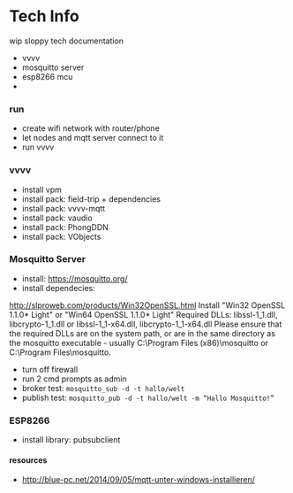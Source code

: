 # Tech Info

wip sloppy tech documentation

* vvvv 
* mosquitto server
* esp8266 mcu
* 

### run

* create wifi network with router/phone
* let nodes and mqtt server connect to it
* run vvvv

### vvvv

* install vpm
* install pack: field-trip + dependencies
* install pack: vvvv-mqtt
* install pack: vaudio
* install pack: PhongDDN
* install pack: VObjects

### Mosquitto Server

* install: https://mosquitto.org/
* install dependecies: 

http://slproweb.com/products/Win32OpenSSL.html
    Install "Win32 OpenSSL 1.1.0* Light" or "Win64 OpenSSL 1.1.0* Light"
    Required DLLs: libssl-1_1.dll, libcrypto-1_1.dll or libssl-1_1-x64.dll, libcrypto-1_1-x64.dll
Please ensure that the required DLLs are on the system path, or are in the same directory as
the mosquitto executable - usually C:\Program Files (x86)\mosquitto or C:\Program Files\mosquitto.

* turn off firewall
* run 2 cmd prompts as admin
* broker test: ``` mosquitto_sub -d -t hallo/welt ```
* publish test: ``` mosquitto_pub -d -t hallo/welt -m “Hallo Mosquitto!” ```

### ESP8266

* install library: pubsubclient

#### resources

* http://blue-pc.net/2014/09/05/mqtt-unter-windows-installieren/
